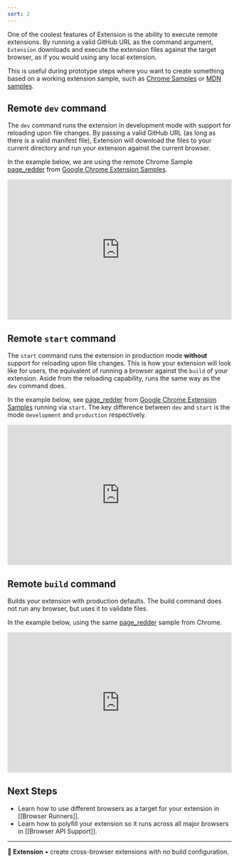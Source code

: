 ```yaml
---
sort: 2
---
```


One of the coolest features of Extension is the ability to execute remote extensions. By running a valid GitHub URL as the command argument, `Extension` downloads and execute the extension files against the target browser, as if you would using any local extension.

This is useful during prototype steps where you want to create something based on a working extension sample, such as [Chrome Samples](#) or [MDN samples](#). 

<!--
## Remote `create` command
-->

## Remote `dev` command

The `dev` command runs the extension in development mode with support for reloading upon file changes. By passing a valid GitHub URL (as long as there is a valid manifest file), Extension will download the files to your current directory and run your extension against the current browser.

In the example below, we are using the remote Chrome Sample [page_redder](https://github.com/GoogleChrome/chrome-extensions-samples/tree/main/functional-samples/sample.page-redder) from [Google Chrome Extension Samples](https://github.com/GoogleChrome/chrome-extensions-samples).


<div style="position: relative; padding-bottom: 62.5%; height: 0;"><iframe src="https://www.loom.com/embed/0784ab76979543cf9e52b1bbcd4d0870?sid=12eece27-ee48-4fd2-a624-83b7d377dc0a" frameborder="0" webkitallowfullscreen mozallowfullscreen allowfullscreen style="position: absolute; top: 0; left: 0; width: 100%; height: 100%;"></iframe></div>

## Remote `start` command

The `start` command runs the extension in production mode **without** support for reloading upon file changes. This is how your extension will look like for users, the equivalent of running a browser against the `build` of your extension. Aside from the reloading capability, runs the same way as the `dev` command does.

In the example below, see [page_redder](https://github.com/GoogleChrome/chrome-extensions-samples/tree/main/functional-samples/sample.page-redder) from [Google Chrome Extension Samples](https://github.com/GoogleChrome/chrome-extensions-samples) running via `start`. The key difference between `dev` and `start` is the mode `development` and `production` respectively. 

<div style="position: relative; padding-bottom: 62.5%; height: 0;"><iframe src="https://www.loom.com/embed/0bb506fdbf0b4d2b9e1b0ae19500e6ce?sid=5e65e1cb-72ba-4941-8393-017405503bde" frameborder="0" webkitallowfullscreen mozallowfullscreen allowfullscreen style="position: absolute; top: 0; left: 0; width: 100%; height: 100%;"></iframe></div>

## Remote `build` command

Builds your extension with production defaults. The build command does not run any browser, but uses it to validate files.

In the example below, using the same [page_redder](https://github.com/GoogleChrome/chrome-extensions-samples/tree/main/functional-samples/sample.page-redder) sample from Chrome.

<div style="position: relative; padding-bottom: 62.5%; height: 0;"><iframe src="https://www.loom.com/embed/2550d6bd1e264f189b0d40112bac02cb?sid=98f0a696-fac6-4f36-b03d-73106e76ce9a" frameborder="0" webkitallowfullscreen mozallowfullscreen allowfullscreen style="position: absolute; top: 0; left: 0; width: 100%; height: 100%;"></iframe></div>

## Next Steps

- Learn how to use different browsers as a target for your extension in [[Browser Runners]].
- Learn how to polyfill your extension so it runs across all major browsers in [[Browser API Support]].

---

**🧩 Extension** • create cross-browser extensions with no build configuration.
